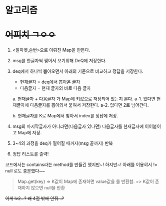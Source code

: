 # 알고리즘
# ~~어피치 ㄱㅇㅇ~~

1. <알파벳,순번>으로 이뤄진 Map을 만든다.
2. msg를 한글자씩 찢어서 보기위해 DeQ에 저장한다.
3. deq에서 하나씩 뽑아오면서 아래의 기준으로 비교하고 정답을 저장한다.

    - 현재글자 = deq에서 뽑아온 글자
    - 다음글자 = 현재 글자의 바로 다음 글자

    a. 현재글자 + 다음글자 가 Map에 키값으로 저장되어 있는지 본다.
    a-1. 있다면 현재글자에 다음글자를 뽑아와서 붙여서 저장한다.
    a-2. 없다면 2로 넘어간다.

    b. 현재글자를 K로 Map에서 찾아서 index를 정답에 저장.

4. msg의 마지막글자가 아니라면(다음글자 있다면) 다음글자를 현재글자에 이어붙이고 Map에 저장.

5. 3~4의 과정을 deq가 떨어질 때까지(msg 끝까지) 반복

6. 정답 리스트를 출력!


코드에서는 contains라는 method를 만들긴 했지만~! 하지만~!
아래를 이용햐서 != null 로도 충분했다~~
> Map.get(key) 
> => K값이 Map에 존재하면 value값을 를 반환함.
> => K값이 존재하지 않으면 null을 반환

~~이게 lv2...? 왜 4점 밖에 안줘...?~~


